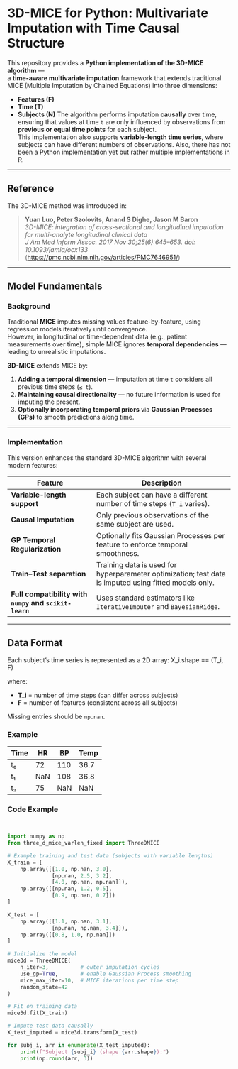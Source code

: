 # 3D-MICE for Python: Multivariate Imputation with Time Causal Structure

This repository provides a **Python implementation of the 3D-MICE algorithm** —  
a **time-aware multivariate imputation** framework that extends traditional MICE (Multiple Imputation by Chained Equations) into three dimensions:
- **Features (F)**
- **Time (T)**
- **Subjects (N)**
The algorithm performs imputation **causally** over time, ensuring that values at time `t` are only influenced by observations from **previous or equal time points** for each subject.  
This implementation also supports **variable-length time series**, where subjects can have different numbers of observations.
Also, there has not been a Python implementation yet but rather multiple implementations in R. 
---

## Reference

The 3D-MICE method was introduced in:

> **Yuan Luo, Peter Szolovits, Anand S Dighe, Jason M Baron**  
> *3D-MICE: integration of cross-sectional and longitudinal imputation for multi-analyte longitudinal clinical data*  
> *J Am Med Inform Assoc. 2017 Nov 30;25(6):645–653. doi: 10.1093/jamia/ocx133*
> (https://pmc.ncbi.nlm.nih.gov/articles/PMC7646951/)

---

## Model Fundamentals

### Background

Traditional **MICE** imputes missing values feature-by-feature, using regression models iteratively until convergence.  
However, in longitudinal or time-dependent data (e.g., patient measurements over time), simple MICE ignores **temporal dependencies** — leading to unrealistic imputations.

**3D-MICE** extends MICE by:

1. **Adding a temporal dimension** — imputation at time `t` considers all previous time steps (`≤ t`).
2. **Maintaining causal directionality** — no future information is used for imputing the present.
3. **Optionally incorporating temporal priors** via **Gaussian Processes (GPs)** to smooth predictions along time.

---

### Implementation

This version enhances the standard 3D-MICE algorithm with several modern features:

| Feature | Description |
|----------|--------------|
| **Variable-length support** | Each subject can have a different number of time steps (`T_i` varies). |
| **Causal Imputation** | Only previous observations of the same subject are used. |
| **GP Temporal Regularization** | Optionally fits Gaussian Processes per feature to enforce temporal smoothness. |
| **Train–Test separation** | Training data is used for hyperparameter optimization; test data is imputed using fitted models only. |
| **Full compatibility with `numpy` and `scikit-learn`** | Uses standard estimators like `IterativeImputer` and `BayesianRidge`. |

---

## Data Format

Each subject’s time series is represented as a 2D array:
X_i.shape == (T_i, F)


where:
- **T_i** = number of time steps (can differ across subjects)
- **F** = number of features (consistent across all subjects)

Missing entries should be `np.nan`.

### Example

| Time | HR | BP | Temp |
|------|----|----|------|
| t₀ | 72 | 110 | 36.7 |
| t₁ | NaN | 108 | 36.8 |
| t₂ | 75 | NaN | NaN |


### Code Example

```python


import numpy as np
from three_d_mice_varlen_fixed import ThreeDMICE

# Example training and test data (subjects with variable lengths)
X_train = [
    np.array([[1.0, np.nan, 3.0],
              [np.nan, 2.5, 3.2],
              [4.0, np.nan, np.nan]]),
    np.array([[np.nan, 1.2, 0.5],
              [0.9, np.nan, 0.7]])
]

X_test = [
    np.array([[1.1, np.nan, 3.1],
              [np.nan, np.nan, 3.4]]),
    np.array([[0.8, 1.0, np.nan]])
]

# Initialize the model
mice3d = ThreeDMICE(
    n_iter=3,          # outer imputation cycles
    use_gp=True,       # enable Gaussian Process smoothing
    mice_max_iter=10,  # MICE iterations per time step
    random_state=42
)

# Fit on training data
mice3d.fit(X_train)

# Impute test data causally
X_test_imputed = mice3d.transform(X_test)

for subj_i, arr in enumerate(X_test_imputed):
    print(f"Subject {subj_i} (shape {arr.shape}):")
    print(np.round(arr, 3))
